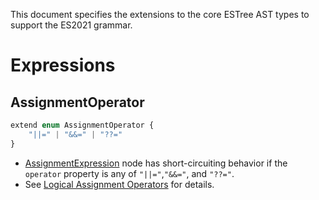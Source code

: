 This document specifies the extensions to the core ESTree AST types to support the ES2021 grammar.

# Expressions

## AssignmentOperator

```js
extend enum AssignmentOperator {
    "||=" | "&&=" | "??="
}
```

- [AssignmentExpression] node has short-circuiting behavior if the `operator`
  property is any of `"||="`,`"&&="`, and `"??="`.
- See [Logical Assignment Operators][proposal-logical-assignment] for details.

[proposal-logical-assignment]: https://github.com/tc39/proposal-logical-assignment
[AssignmentExpression]: ../es5.md#AssignmentExpression
